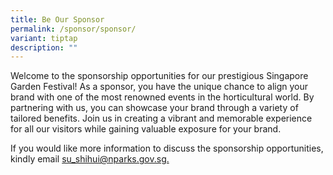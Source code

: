 ```yaml
---
title: Be Our Sponsor
permalink: /sponsor/sponsor/
variant: tiptap
description: ""
---
```

<p>Welcome to the sponsorship opportunities for our prestigious Singapore Garden Festival! As a sponsor, you have the unique chance to align your brand with one of the most renowned events in the horticultural world. By partnering with us, you can showcase your brand through a variety of tailored benefits. Join us in creating a vibrant and memorable experience for all our visitors while gaining valuable exposure for your brand.</p><p>If you would like more information to discuss the sponsorship opportunities, kindly email <a href="mailto:su_shihui@nparks.gov.sg" rel="noopener noreferrer nofollow" target="_blank">su_shihui@nparks.gov.sg.</a></p><p></p><p></p><p></p>